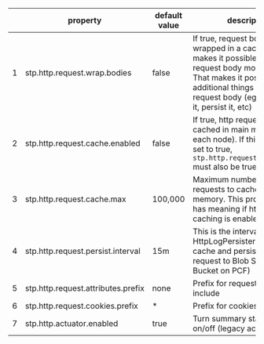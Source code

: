 | | property | default<br>value | description |
|-|-|-|-|
| 1 | stp.http.request.wrap.bodies | false | If true, request bodies get wrapped in a cache.  This makes it possible to read the request body more than once. That makes it possible to do additional things with the request body (eg log it, cache it, persist it, etc) |
| 2 | stp.http.request.cache.enabled | false | If true, http requests get cached in main memory (on each node). If this property is set to true, `stp.http.request.wrap.bodies` must also be true. |
| 3 | stp.http.request.cache.max | 100,000 | Maximum number of http requests to cache in main memory.  This property only has meaning if http request caching is enabled|
| 4 | stp.http.request.persist.interval | 15m | This is the interval at which HttpLogPersister drains the cache and persists http request to Blob Storage (S3 Bucket on PCF) |
| 5 | stp.http.request.attributes.prefix | none | Prefix for request attributes to include |
| 6 | stp.http.request.cookies.prefix | * | Prefix for cookies to include |
| 7 | stp.http.actuator.enabled | true | Turn summary statistics on/off (legacy actuator) |
